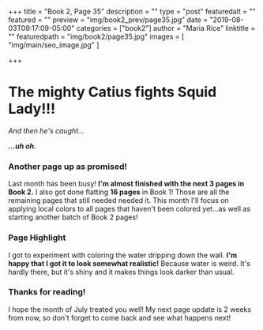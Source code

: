 +++
title = "Book 2, Page 35"
description = ""
type = "post"
featuredalt = ""
featured = ""
preview = "img/book2_prev/page35.jpg"
date = "2019-08-03T09:17:09-05:00"
categories = ["book2"]
author = "Maria Rice"
linktitle = ""
featuredpath = "img/book2/page35.jpg"
images = [ "img/main/seo_image.jpg" ]

+++

# The mighty Catius fights Squid Lady!!!

_And then he's caught..._

**_...uh oh._**

### Another page up as promised!

Last month has been busy! **I'm almost finished with the next 3 pages in Book 2.** I also got done flatting **16 pages** in Book 1! Those are all the remaining pages that still needed needed it. This month I'll focus on applying local colors to all pages that haven't been colored yet...as well as starting another batch of Book 2 pages!

### Page Highlight

I got to experiment with coloring the water dripping down the wall. **I'm happy that I got it to look somewhat realistic!** Because water is weird. It's hardly there, but it's shiny and it makes things look darker than usual.

### Thanks for reading!

I hope the month of July treated you well! My next page update is 2 weeks from now, so don't forget to come back and see what happens next! 
